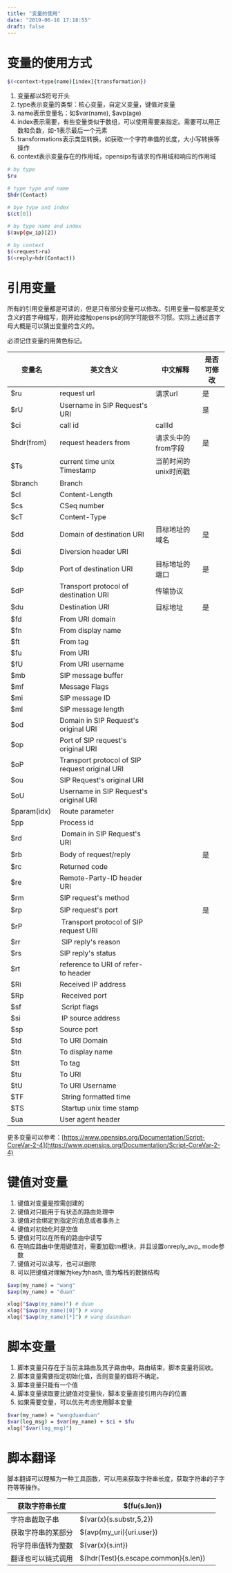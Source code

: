 ```yaml
---
title: "变量的使用"
date: "2019-06-16 17:18:55"
draft: false
---
```


# 变量的使用方式

```bash
$(<context>type(name)[index]{transformation})
```

1. 变量都以$符号开头
2. type表示变量的类型：核心变量，自定义变量，键值对变量
3. name表示变量名：如$var(name), $avp(age)
4. index表示需要，有些变量类似于数组，可以使用需要来指定。需要可以用正数和负数，如-1表示最后一个元素
5. transformations表示类型转换，如获取一个字符串值的长度，大小写转换等操作
6. context表示变量存在的作用域，opensips有请求的作用域和响应的作用域

```bash
# by type
$ru

# type type and name
$hdr(Contact)

# bye type and index
$(ct[0])

# by type name and index
$(avp(gw_ip)[2])

# by context
$(<request>ru)
$(<reply>hdr(Contact))
```



# 引用变量

所有的引用变量都是可读的，但是只有部分变量可以修改。引用变量一般都是英文含义的首字母缩写，刚开始接触opensips的同学可能很不习惯。实际上通过首字母大概是可以猜出变量的含义的。

必须记住变量的用黄色标记。

| 变量名 | 英文含义 | 中文解释 | 是否可修改 |
| --- | --- | --- | --- |
| $ru | request url | 请求url | 是 |
| $rU | Username in SIP Request's URI |  | 是 |
| $ci | call id | callId |  |
| $hdr(from) | request headers from  | 请求头中的from字段 | 是 |
| $Ts | current time unix Timestamp | 当前时间的unix时间戳 |  |
| $branch | Branch |  |  |
| $cl | Content-Length |  |  |
| $cs | CSeq number |  |  |
| $cT | Content-Type |  |  |
| $dd | Domain of destination URI | 目标地址的域名 | 是 |
| $di | Diversion header URI |  |  |
| $dp | Port of destination URI | 目标地址的端口 | 是 |
| $dP | Transport protocol of destination URI | 传输协议 |  |
| $du | Destination URI | 目标地址 | 是 |
| $fd | From URI domain |  |  |
| $fn | From display name |  |  |
| $ft | From tag |  |  |
| $fu | From URI |  |  |
| $fU | From URI username |  |  |
| $mb | SIP message buffer |  |  |
| $mf | Message Flags |  |  |
| $mi | SIP message ID |  |  |
| $ml | SIP message length |  |  |
| $od | Domain in SIP Request's original URI |  |  |
| $op | Port of SIP request's original URI |  |  |
| $oP | Transport protocol of SIP request original URI |  |  |
| $ou | SIP Request's original URI |  |  |
| $oU | Username in SIP Request's original URI |  |  |
| $param(idx)  | Route parameter |  |  |
| $pp | Process id |  |  |
| $rd |  Domain in SIP Request's URI |  |  |
| $rb | Body of request/reply |  | 是 |
| $rc | Returned code |  |  |
| $re | Remote-Party-ID header URI |  |  |
| $rm | SIP request's method |  |  |
| $rp | SIP request's port |  | 是 |
| $rP |  Transport protocol of SIP request URI |  |  |
| $rr |  SIP reply's reason |  |  |
| $rs | SIP reply's status |  |  |
| $rt | reference to URI of refer-to header |  |  |
| $Ri  | Received IP address |  |  |
| $Rp |  Received port |  |  |
| $sf |  Script flags |  |  |
| $si |  IP source address |  |  |
| $sp | Source port |  |  |
| $td | To URI Domain |  |  |
| $tn | To display name |  |  |
| $tt | To tag |  |  |
| $tu | To URI |  |  |
| $tU | To URI Username |  |  |
| $TF |  String formatted time |  |  |
| $TS |  Startup unix time stamp |  |  |
| $ua | User agent header |  |  |


更多变量可以参考：[https://www.opensips.org/Documentation/Script-CoreVar-2-4](https://www.opensips.org/Documentation/Script-CoreVar-2-4)



# 键值对变量

1. 键值对变量是按需创建的
2. 键值对只能用于有状态的路由处理中
3. 键值对会绑定到指定的消息或者事务上
4. 键值对初始化时是空值
5. 键值对可以在所有的路由中读写
6. 在响应路由中使用键值对，需要加载tm模块，并且设置onreply_avp_ mode参数
7. 键值对可以读写，也可以删除
8. 可以把键值对理解为key为hash, 值为堆栈的数据结构

```bash
$avp(my_name) = "wang"
$avp(my_name) = "duan"

xlog("$avp(my_name)") # duan
xlog("$avp(my_name)[0]") # wang
xlog("$avp(my_name)[*]") # wang duanduan

```


# 脚本变量

1. 脚本变量只存在于当前主路由及其子路由中。路由结束，脚本变量将回收。
2. 脚本变量需要指定初始化值，否则变量的值将不确定。
3. 脚本变量只能有一个值
4. 脚本变量读取要比键值对变量快，脚本变量直接引用内存的位置
5. 如果需要变量，可以优先考虑使用脚本变量

```bash
$var(my_name) = "wangduanduan"
$var(log_msg) = $var(my_name) + $ci + $fu
xlog("$var(log_msg)")
```



# 脚本翻译
脚本翻译可以理解为一种工具函数，可以用来获取字符串长度，获取字符串的子字符等等操作。


| 获取字符串长度 | $(fu{s.len}) |  |
| --- | --- | --- |
| 字符串截取子串 | $(var(x){s.substr,5,2}) |  |
| 获取字符串的某部分 | $(avp(my_uri){uri.user}) |  |
| 将字符串值转为整数 | $(var(x){s.int}) |  |
| 翻译也可以链式调用 | $(hdr(Test){s.escape.common}{s.len}) |  |





